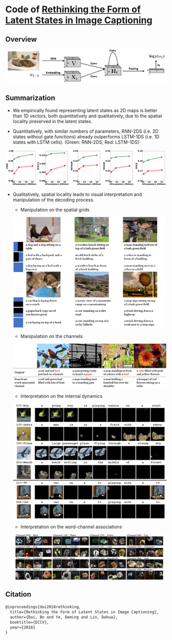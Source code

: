 # Code of [Rethinking the Form of Latent States in Image Captioning](https://arxiv.org/abs/1807.09958)

## Overview

![Overview](imgs/convrnn.png)

## Summarization

- We empirically found representing latent states as 2D maps is better than 1D vectors, both quantitatively and qualitatively,
due to the spatial locality preserved in the latent states.

- Quantitatively, with similar numbers of parameters, RNN-2DS (i.e. 2D states without gate functions) already outperforms LSTM-1DS (i.e. 1D states with LSTM cells).
(Green: RNN-2DS, Red: LSTM-1DS)

![Curve](imgs/curve.png)

- Qualitatively, spatial locality leads to visual interpretation and manipulation of the decoding process.

	- Manipulation on the spatial grids
	
	![Manipulation](imgs/manipulation.png)
 
	- Manipulation on the channels

	![Deactivation](imgs/deactivation.png)

	- Interpretation on the internal dynamics

	![Dynamics](imgs/dynamics.png)

	- Interpretation on the word-channel associations

	![Associations](imgs/associations.png)

## Citation

```
@inproceedings{dai2018rethinking,
  title={Rethinking the Form of Latent States in Image Captioning},
  author={Dai, Bo and Ye, Deming and Lin, Dahua},
  booktitle={ECCV},
  year={2018}
}
```


	 
